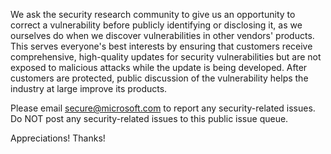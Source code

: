 We ask the security research community to give us an opportunity to correct a vulnerability before publicly identifying or disclosing it, as we ourselves do when we discover vulnerabilities in other vendors' products. This serves everyone's best interests by ensuring that customers receive comprehensive, high-quality updates for security vulnerabilities but are not exposed to malicious attacks while the update is being developed. After customers are protected, public discussion of the vulnerability helps the industry at large improve its products.

Please email secure@microsoft.com to report any security-related issues. Do NOT post any security-related issues to this public issue queue.

Appreciations!
Thanks!
